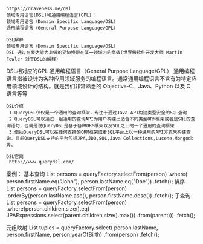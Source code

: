 ```
https://draveness.me/dsl
领域专用语言(DSL)和通用编程语言(GPL)：
领域专用语言（Domain Specific Language/DSL）
通用编程语言（General Purpose Language/GPL）
```
```
DSL解释
领域专用语言（Domain Specific Language/DSL）
DSL 通过在表达能力上做的妥协换取在某一领域内的高效(世界级软件开发大师 Martin Fowler 对于DSL的解释)
```
DSL相对应的GPL
 通用编程语言（General Purpose Language/GPL）
 通用编程语言指被设计为各种应用领域服务的编程语言。通常通用编程语言不含有为特定应用领域设计的结构。就是我们非常熟悉的 Objective-C、Java、Python 以及 C 语言等等 
```
DSL介绍
 1.QueryDSL仅仅是一个通用的查询框架，专注于通过Java API构建类型安全的SQL查询
 2.QueryDSL可以通过一组通用的查询API为用户构建出适合不同类型ORM框架或者是SQL的查询语句，也就是说QueryDSL是基于各种ORM框架以及SQL之上的一个通用的查询框架
 3.借助QueryDSL可以在任何支持的ORM框架或者SQL平台上以一种通用的API方式来构建查询。目前QueryDSL支持的平台包括JPA,JDO,SQL,Java Collections,Lucene,Mongodb等。

DSL官网
 http://www.querydsl.com/ 
```
案例：
基本查询
List<Person> persons = queryFactory.selectFrom(person)
  .where(
    person.firstName.eq("John"),
    person.lastName.eq("Doe"))
  .fetch();
排序       
List<Person> persons = queryFactory.selectFrom(person)
  .orderBy(person.lastName.asc(), 
           person.firstName.desc())
  .fetch();
子查询
List<Person> persons = queryFactory.selectFrom(person)
  .where(person.children.size().eq(
    JPAExpressions.select(parent.children.size().max())
                  .from(parent)))
  .fetch();
  
元组映射
List<Tuple> tuples = queryFactory.select(
    person.lastName, person.firstName, person.yearOfBirth)
  .from(person)
  .fetch();
  
  
  
  
  